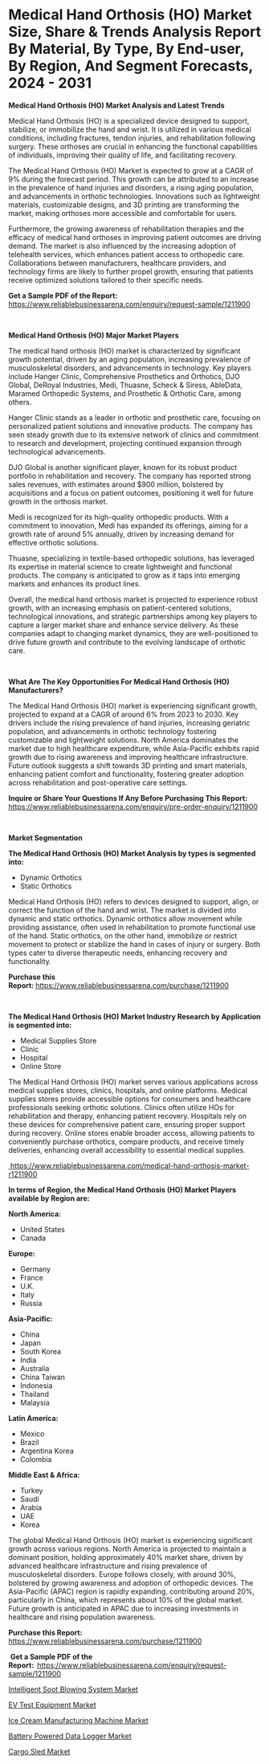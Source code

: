 <p><h1>Medical Hand Orthosis (HO) Market Size, Share & Trends Analysis Report By Material, By Type, By End-user, By Region, And Segment Forecasts, 2024 - 2031</h1></p><p><strong>Medical Hand Orthosis (HO) Market Analysis and Latest Trends</strong></p>
<p><p>Medical Hand Orthosis (HO) is a specialized device designed to support, stabilize, or immobilize the hand and wrist. It is utilized in various medical conditions, including fractures, tendon injuries, and rehabilitation following surgery. These orthoses are crucial in enhancing the functional capabilities of individuals, improving their quality of life, and facilitating recovery.</p><p>The Medical Hand Orthosis (HO) Market is expected to grow at a CAGR of 9% during the forecast period. This growth can be attributed to an increase in the prevalence of hand injuries and disorders, a rising aging population, and advancements in orthotic technologies. Innovations such as lightweight materials, customizable designs, and 3D printing are transforming the market, making orthoses more accessible and comfortable for users.</p><p>Furthermore, the growing awareness of rehabilitation therapies and the efficacy of medical hand orthoses in improving patient outcomes are driving demand. The market is also influenced by the increasing adoption of telehealth services, which enhances patient access to orthopedic care. Collaborations between manufacturers, healthcare providers, and technology firms are likely to further propel growth, ensuring that patients receive optimized solutions tailored to their specific needs.</p></p>
<p><strong>Get a Sample PDF of the Report:&nbsp;</strong> <a href="https://www.reliablebusinessarena.com/enquiry/request-sample/1211900?utm_campaign=1332&utm_medium=2&utm_source=Github&utm_content=ia&utm_term=06102024&utm_id=medical-hand-orthosis-ho">https://www.reliablebusinessarena.com/enquiry/request-sample/1211900</a></p>
<p>&nbsp;</p>
<p><strong>Medical Hand Orthosis (HO) Major Market Players</strong></p>
<p><p>The medical hand orthosis (HO) market is characterized by significant growth potential, driven by an aging population, increasing prevalence of musculoskeletal disorders, and advancements in technology. Key players include Hanger Clinic, Comprehensive Prosthetics and Orthotics, DJO Global, DeRoyal Industries, Medi, Thuasne, Scheck & Siress, AbleData, Maramed Orthopedic Systems, and Prosthetic & Orthotic Care, among others.</p><p>Hanger Clinic stands as a leader in orthotic and prosthetic care, focusing on personalized patient solutions and innovative products. The company has seen steady growth due to its extensive network of clinics and commitment to research and development, projecting continued expansion through technological advancements.</p><p>DJO Global is another significant player, known for its robust product portfolio in rehabilitation and recovery. The company has reported strong sales revenues, with estimates around $900 million, bolstered by acquisitions and a focus on patient outcomes, positioning it well for future growth in the orthosis market.</p><p>Medi is recognized for its high-quality orthopedic products. With a commitment to innovation, Medi has expanded its offerings, aiming for a growth rate of around 5% annually, driven by increasing demand for effective orthotic solutions.</p><p>Thuasne, specializing in textile-based orthopedic solutions, has leveraged its expertise in material science to create lightweight and functional products. The company is anticipated to grow as it taps into emerging markets and enhances its product lines.</p><p>Overall, the medical hand orthosis market is projected to experience robust growth, with an increasing emphasis on patient-centered solutions, technological innovations, and strategic partnerships among key players to capture a larger market share and enhance service delivery. As these companies adapt to changing market dynamics, they are well-positioned to drive future growth and contribute to the evolving landscape of orthotic care.</p></p>
<p>&nbsp;</p>
<p><strong>What Are The Key Opportunities For Medical Hand Orthosis (HO) Manufacturers?</strong></p>
<p><p>The Medical Hand Orthosis (HO) market is experiencing significant growth, projected to expand at a CAGR of around 6% from 2023 to 2030. Key drivers include the rising prevalence of hand injuries, increasing geriatric population, and advancements in orthotic technology fostering customizable and lightweight solutions. North America dominates the market due to high healthcare expenditure, while Asia-Pacific exhibits rapid growth due to rising awareness and improving healthcare infrastructure. Future outlook suggests a shift towards 3D printing and smart materials, enhancing patient comfort and functionality, fostering greater adoption across rehabilitation and post-operative care settings.</p></p>
<p><strong>Inquire or Share Your Questions If Any Before Purchasing This Report:</strong> <a href="https://www.reliablebusinessarena.com/enquiry/pre-order-enquiry/1211900?utm_campaign=1332&utm_medium=2&utm_source=Github&utm_content=ia&utm_term=06102024&utm_id=medical-hand-orthosis-ho">https://www.reliablebusinessarena.com/enquiry/pre-order-enquiry/1211900</a></p>
<p>&nbsp;</p>
<p><strong>Market Segmentation</strong></p>
<p><strong>The Medical Hand Orthosis (HO) Market Analysis by types is segmented into:</strong></p>
<p><ul><li>Dynamic Orthotics</li><li>Static Orthotics</li></ul></p>
<p><p>Medical Hand Orthosis (HO) refers to devices designed to support, align, or correct the function of the hand and wrist. The market is divided into dynamic and static orthotics. Dynamic orthotics allow movement while providing assistance, often used in rehabilitation to promote functional use of the hand. Static orthotics, on the other hand, immobilize or restrict movement to protect or stabilize the hand in cases of injury or surgery. Both types cater to diverse therapeutic needs, enhancing recovery and functionality.</p></p>
<p><strong>Purchase this Report:&nbsp;</strong><a href="https://www.reliablebusinessarena.com/purchase/1211900?utm_campaign=1332&utm_medium=2&utm_source=Github&utm_content=ia&utm_term=06102024&utm_id=medical-hand-orthosis-ho">https://www.reliablebusinessarena.com/purchase/1211900</a></p>
<p>&nbsp;</p>
<p><strong>The Medical Hand Orthosis (HO) Market Industry Research by Application is segmented into:</strong></p>
<p><ul><li>Medical Supplies Store</li><li>Clinic</li><li>Hospital</li><li>Online Store</li></ul></p>
<p><p>The Medical Hand Orthosis (HO) market serves various applications across medical supplies stores, clinics, hospitals, and online platforms. Medical supplies stores provide accessible options for consumers and healthcare professionals seeking orthotic solutions. Clinics often utilize HOs for rehabilitation and therapy, enhancing patient recovery. Hospitals rely on these devices for comprehensive patient care, ensuring proper support during recovery. Online stores enable broader access, allowing patients to conveniently purchase orthotics, compare products, and receive timely deliveries, enhancing overall accessibility to essential medical supplies.</p></p>
<p><a href="https://www.reliablebusinessarena.com/medical-hand-orthosis-market-r1211900?utm_campaign=1332&utm_medium=2&utm_source=Github&utm_content=ia&utm_term=06102024&utm_id=medical-hand-orthosis-ho">&nbsp;https://www.reliablebusinessarena.com/medical-hand-orthosis-market-r1211900</a></p>
<p><strong>In terms of Region, the Medical Hand Orthosis (HO) Market Players available by Region are:</strong></p>
<p>
    <p> <strong> North America: </strong>
        <ul>
            <li>United States</li>
            <li>Canada</li>
        </ul>
        </p> 
    <p> <strong> Europe: </strong>
        <ul>
            <li>Germany</li>
            <li>France</li>
            <li>U.K.</li>
            <li>Italy</li>
            <li>Russia</li>
        </ul>
        </p> 
    <p> <strong> Asia-Pacific: </strong>
        <ul>
            <li>China</li>
            <li>Japan</li>
            <li>South Korea</li>
            <li>India</li>
            <li>Australia</li>
            <li>China Taiwan</li>
            <li>Indonesia</li>
            <li>Thailand</li>
            <li>Malaysia</li>
        </ul>
        </p> 
    <p> <strong> Latin America: </strong>
        <ul>
            <li>Mexico</li>
            <li>Brazil</li>
            <li>Argentina Korea</li>
            <li>Colombia</li>
        </ul>
        </p> 
    <p> <strong> Middle East & Africa: </strong>
        <ul>
            <li>Turkey</li>
            <li>Saudi</li>
            <li>Arabia</li>
            <li>UAE</li>
            <li>Korea</li>
        </ul>
    </p>
    </p>
<p><p>The global Medical Hand Orthosis (HO) market is experiencing significant growth across various regions. North America is projected to maintain a dominant position, holding approximately 40% market share, driven by advanced healthcare infrastructure and rising prevalence of musculoskeletal disorders. Europe follows closely, with around 30%, bolstered by growing awareness and adoption of orthopedic devices. The Asia-Pacific (APAC) region is rapidly expanding, contributing around 20%, particularly in China, which represents about 10% of the global market. Future growth is anticipated in APAC due to increasing investments in healthcare and rising population awareness.</p></p>
<p><strong>Purchase this Report: </strong><a href="https://www.reliablebusinessarena.com/purchase/1211900?utm_campaign=1332&utm_medium=2&utm_source=Github&utm_content=ia&utm_term=06102024&utm_id=medical-hand-orthosis-ho">https://www.reliablebusinessarena.com/purchase/1211900</a></p>
<p>&nbsp;<strong>Get a Sample PDF of the Report:&nbsp;&nbsp;</strong><a href="https://www.reliablebusinessarena.com/enquiry/request-sample/1211900?utm_campaign=1332&utm_medium=2&utm_source=Github&utm_content=ia&utm_term=06102024&utm_id=medical-hand-orthosis-ho">https://www.reliablebusinessarena.com/enquiry/request-sample/1211900</a></p>
<p><strong></strong></p>
<p><p><a href="https://www.linkedin.com/pulse/pulse-intelligent-soot-blowing-system-rhythms-change-market-lc37e?utm_campaign=1332&utm_medium=2&utm_source=Github&utm_content=ia&utm_term=06102024&utm_id=medical-hand-orthosis-ho">Intelligent Soot Blowing System Market</a></p><p><a href="https://www.linkedin.com/pulse/global-ev-test-equipment-market-analysis-key-trends-future-6qcue?utm_campaign=1332&utm_medium=2&utm_source=Github&utm_content=ia&utm_term=06102024&utm_id=medical-hand-orthosis-ho">EV Test Equipment Market</a></p><p><a href="https://www.linkedin.com/pulse/ice-cream-manufacturing-machine-market-trends-insights-type-k3xde?utm_campaign=1332&utm_medium=2&utm_source=Github&utm_content=ia&utm_term=06102024&utm_id=medical-hand-orthosis-ho">Ice Cream Manufacturing Machine Market</a></p><p><a href="https://www.linkedin.com/pulse/battery-powered-data-logger-market-overview-regional-outlook-6jg2e?utm_campaign=1332&utm_medium=2&utm_source=Github&utm_content=ia&utm_term=06102024&utm_id=medical-hand-orthosis-ho">Battery Powered Data Logger Market</a></p><p><a href="https://www.linkedin.com/pulse/market-forecast-global-cargo-sled-trends-impact-analysis-7m4fe?utm_campaign=1332&utm_medium=2&utm_source=Github&utm_content=ia&utm_term=06102024&utm_id=medical-hand-orthosis-ho">Cargo Sled Market</a></p></p>
